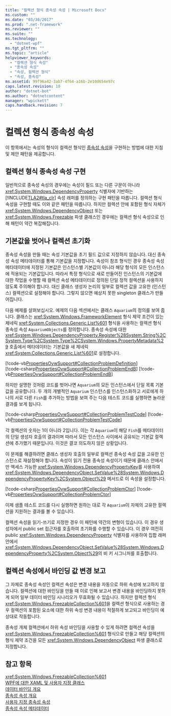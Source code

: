 ```yaml
---
title: "컬렉션 형식 종속성 속성 | Microsoft Docs"
ms.custom: ""
ms.date: "03/30/2017"
ms.prod: ".net-framework"
ms.reviewer: ""
ms.suite: ""
ms.technology: 
  - "dotnet-wpf"
ms.tgt_pltfrm: ""
ms.topic: "article"
helpviewer_keywords: 
  - "컬렉션 형식 속성"
  - "종속성 속성"
  - "속성, 컬렉션 형식"
  - "속성, 종속성"
ms.assetid: 99f96a42-3ab7-4f64-a16b-2e10d654e97c
caps.latest.revision: 10
author: "dotnet-bot"
ms.author: "dotnetcontent"
manager: "wpickett"
caps.handback.revision: 7
---
```

# 컬렉션 형식 종속성 속성
이 항목에서는 속성의 형식이 컬렉션 형식인 [종속성 속성](GTMT)을 구현하는 방법에 대한 지침 및 제안 패턴을 제공합니다.  
  
   
  
<a name="implementing"></a>   
## 컬렉션 형식 종속성 속성 구현  
 일반적으로 종속성 속성의 경우에는 속성이 필드 또는 다른 구문이 아니라 <xref:System.Windows.DependencyProperty> 식별자에 기반하는 [!INCLUDE[TLA2#tla_clr](../../../../includes/tla2sharptla-clr-md.md)] 속성 래퍼를 정의하는 구현 패턴을 따릅니다.  컬렉션 형식 속성을 구현할 때도 이와 같은 패턴을 따릅니다.  하지만 컬렉션 안에 포함된 형식 자체가 <xref:System.Windows.DependencyObject> 또는 <xref:System.Windows.Freezable> 파생 클래스인 경우에는 컬렉션 형식 속성으로 인해 패턴이 약간 복잡해집니다.  
  
<a name="initializing"></a>   
## 기본값을 벗어나 컬렉션 초기화  
 종속성 속성을 만들 때는 속성 기본값을 초기 필드 값으로 지정하지 않습니다.  대신 종속성 속성 메타데이터를 통해 기본값을 지정합니다.  속성이 참조 형식인 경우 종속성 속성 메타데이터에 지정된 기본값은 인스턴스별 기본값이 아니라 해당 형식의 모든 인스턴스에 적용되는 기본값입니다.  따라서 특정 형식으로 새로 만들어진 인스턴스의 기본값에 대한 작업을 수행할 때 컬렉션 속성 메타데이터로 정의된 단일 정적 컬렉션을 사용하지 않도록 주의해야 합니다.  대신 클래스 생성자 논리의 일부로 컬렉션 값을 고유한 \(인스턴스\) 컬렉션으로 설정해야 합니다.  그렇지 않으면 예상치 못한 singleton 클래스가 만들어집니다.  
  
 다음 예제를 살펴보십시오.  예제의 다음 섹션에서는 클래스 `Aquarium`의 정의를 보여 줍니다.  클래스는 <xref:System.Windows.FrameworkElement> 형식 제약 조건이 있는 제네릭 <xref:System.Collections.Generic.List%601> 형식을 사용하는 컬렉션 형식 종속성 속성 `AquariumObjects`를 정의합니다.  종속성 속성에 대한 <xref:System.Windows.DependencyProperty.Register%28System.String%2CSystem.Type%2CSystem.Type%2CSystem.Windows.PropertyMetadata%29> 호출에서 메타데이터는 기본값을 새 제네릭 <xref:System.Collections.Generic.List%601>로 설정합니다.  
  
 <!-- TODO: review snippet reference [!code-csharp[PropertiesOvwSupport#CollectionProblemDefinition](../../../../samples/snippets/csharp/VS_Snippets_Wpf/PropertiesOvwSupport/CSharp/page4.xaml.cs#collectionproblemdefinition)]  -->
 [!code-vb[PropertiesOvwSupport#CollectionProblemDefinition](../../../../samples/snippets/visualbasic/VS_Snippets_Wpf/PropertiesOvwSupport/visualbasic/page4.xaml.vb#collectionproblemdefinition)]  
[!code-csharp[PropertiesOvwSupport#CollectionProblemEndB](../../../../samples/snippets/csharp/VS_Snippets_Wpf/PropertiesOvwSupport/CSharp/page4.xaml.cs#collectionproblemendb)]
[!code-vb[PropertiesOvwSupport#CollectionProblemEndB](../../../../samples/snippets/visualbasic/VS_Snippets_Wpf/PropertiesOvwSupport/visualbasic/page4.xaml.vb#collectionproblemendb)]  
  
 하지만 설명한 것처럼 코드를 벗어나면 `Aquarium`의 모든 인스턴스에서 단일 목록 기본값을 공유합니다.  두 개의 개별적인 `Aquarium` 인스턴스를 인스턴스화하고 서로에게 하나의 서로 다른 `Fish`를 추가하는 방법을 보여 주는 다음 테스트 코드를 실행하면 놀라운 결과를 보게 됩니다.  
  
 [!code-csharp[PropertiesOvwSupport#CollectionProblemTestCode](../../../../samples/snippets/csharp/VS_Snippets_Wpf/PropertiesOvwSupport/CSharp/page4.xaml.cs#collectionproblemtestcode)]
 [!code-vb[PropertiesOvwSupport#CollectionProblemTestCode](../../../../samples/snippets/visualbasic/VS_Snippets_Wpf/PropertiesOvwSupport/visualbasic/page4.xaml.vb#collectionproblemtestcode)]  
  
 각 컬렉션의 숫자는 1이 아니라 2입니다.  이는 각 `Aquarium`이 해당 `Fish`를 메타데이터의 단일 생성자 호출의 결과이며 따라서 모든 인스턴스 사이에서 공유되는 기본값 컬렉션에 추가했기 때문입니다.  이것은 결코 의도하지 않은 상황입니다.  
  
 이 문제를 해결하려면 클래스 생성자 호출의 일부로 컬렉션 종속성 속성 값을 고유한 인스턴스로 재설정해야 합니다.  속성이 읽기 전용 종속성 속성이기 때문에 클래스 안에서만 액세스 가능한 <xref:System.Windows.DependencyPropertyKey>를 사용하여 <xref:System.Windows.DependencyObject.SetValue%28System.Windows.DependencyPropertyKey%2CSystem.Object%29> 메서드로 이 속성을 설정합니다.  
  
 [!code-csharp[PropertiesOvwSupport#CollectionProblemCtor](../../../../samples/snippets/csharp/VS_Snippets_Wpf/PropertiesOvwSupport/CSharp/page4.xaml.cs#collectionproblemctor)]
 [!code-vb[PropertiesOvwSupport#CollectionProblemCtor](../../../../samples/snippets/visualbasic/VS_Snippets_Wpf/PropertiesOvwSupport/visualbasic/page4.xaml.vb#collectionproblemctor)]  
  
 이제 샘플 테스트 코드를 다시 실행하면 원하는 대로 각 `Aquarium`이 자체의 고유한 컬렉션을 지원하는 결과를 볼 수 있습니다.  
  
 컬렉션 속성을 읽기\-쓰기로 지정한 경우 이 패턴에 약간의 변형이 있습니다.  이 경우 생성자에서 public set 접근자를 호출하여 초기화를 수행할 수 있습니다. 이 경우 여전히 public <xref:System.Windows.DependencyProperty> 식별자를 사용하여 집합 래퍼 안에서 <xref:System.Windows.DependencyObject.SetValue%28System.Windows.DependencyProperty%2CSystem.Object%29>의 비 키 시그니처를 호출합니다.  
  
## 컬렉션 속성에서 바인딩 값 변경 보고  
 그 자체로 종속성 속성인 컬렉션 속성은 변경 내용을 자동으로 하위 속성에 보고하지 않습니다.  컬렉션에 대한 바인딩을 만들 때 이로 인해 보고서 변경 내용을 바인딩하지 못하게 되어 일부 데이터 바인딩 시나리오가 무효화될 수 있습니다.  하지만 컬렉션 형식 <xref:System.Windows.FreezableCollection%601>을 컬렉션 형식으로 사용하는 경우 컬렉션의 포함된 요소에 대한 하위 속성 변경 내용이 적절하게 보고되고 바인딩이 예상대로 작동합니다.  
  
 종속성 개체 컬렉션에서 하위 속성 바인딩을 사용할 수 있게 하려면 컬렉션 속성을 <xref:System.Windows.FreezableCollection%601> 형식으로 만들고 해당 컬렉션의 형식 제약 조건을 모든 <xref:System.Windows.DependencyObject> 파생 클래스로 지정합니다.  
  
## 참고 항목  
 <xref:System.Windows.FreezableCollection%601>   
 [WPF에 대한 XAML 및 사용자 지정 클래스](../../../../docs/framework/wpf/advanced/xaml-and-custom-classes-for-wpf.md)   
 [데이터 바인딩 개요](../../../../docs/framework/wpf/data/data-binding-overview.md)   
 [종속성 속성 개요](../../../../docs/framework/wpf/advanced/dependency-properties-overview.md)   
 [사용자 지정 종속성 속성](../../../../docs/framework/wpf/advanced/custom-dependency-properties.md)   
 [종속성 속성 메타데이터](../../../../docs/framework/wpf/advanced/dependency-property-metadata.md)